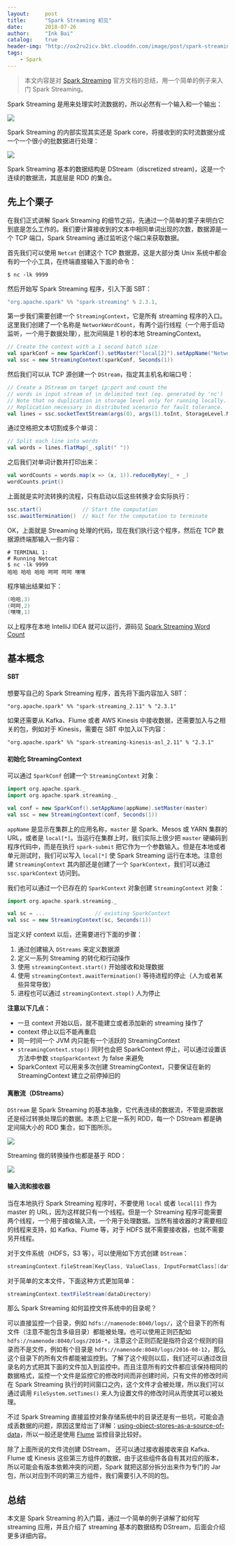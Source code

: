 ```yaml
---
layout:     post
title:      "Spark Streaming 初见"
date:       2018-07-26
author:     "Ink Bai"
catalog:    true
header-img: "http://ox2ru2icv.bkt.clouddn.com/image/post/spark-streaming.jpg"
tags:
    - Spark
---
```


> 本文内容是对 [Spark Streaming](https://spark.apache.org/docs/latest/streaming-programming-guide.html) 官方文档的总结，用一个简单的例子来入门 Spark Streaming。

Spark Streaming 是用来处理实时流数据的，所以必然有一个输入和一个输出：

![](https://spark.apache.org/docs/latest/img/streaming-arch.png)

Spark Streaming 的内部实现其实还是 Spark core，将接收到的实时流数据分成一个一个很小的批数据进行处理：

![](https://spark.apache.org/docs/latest/img/streaming-flow.png)

Spark Streaming 基本的数据结构是 DStream（discretized stream)，这是一个连续的数据流，其底层是 RDD 的集合。

## 先上个栗子
在我们正式讲解 Spark Streaming 的细节之前，先通过一个简单的栗子来明白它到底是怎么工作的。我们要计算接收到的文本中相同单词出现的次数，数据源是一个 TCP 端口，Spark Streaming 通过监听这个端口来获取数据。

首先我们可以使用 `Netcat` 创建这个 TCP 数据源，这是大部分类 Unix 系统中都会有的一个小工具，在终端直接输入下面的命令：

```
$ nc -lk 9999
```

然后开始写 Spark Streaming 程序，引入下面 SBT：

```scala
"org.apache.spark" %% "spark-streaming" % 2.3.1,
```

第一步我们需要创建一个 `StreamingContext`，它是所有 streaming 程序的入口。这里我们创建了一个名称是 `NetworkWordCount`，有两个运行线程（一个用于启动监听，一个用于数据处理），批次间隔是 1 秒的本地 StreamingContext。

```scala
// Create the context with a 1 second batch size
val sparkConf = new SparkConf().setMaster("local[2]").setAppName("NetworkWordCount")
val ssc = new StreamingContext(sparkConf, Seconds(1))
```

然后我们可以从 TCP 源创建一个 `DStream`，指定其主机名和端口号：

```scala
// Create a DStream on target ip:port and count the
// words in input stream of \n delimited text (eg. generated by 'nc')
// Note that no duplication in storage level only for running locally.
// Replication necessary in distributed scenario for fault tolerance.
val lines = ssc.socketTextStream(args(0), args(1).toInt, StorageLevel.MEMORY_AND_DISK_SER)
```

通过空格把文本切割成多个单词：

```scala
// Split each line into words
val words = lines.flatMap(_.split(" "))
```

之后我们对单词计数并打印出来：

```scala
val wordCounts = words.map(x => (x, 1)).reduceByKey(_ + _)
wordCounts.print()
```

上面就是实时流转换的流程，只有启动以后这些转换才会实际执行：

```scala
ssc.start()             // Start the computation
ssc.awaitTermination()  // Wait for the computation to terminate
```

OK，上面就是 Streaming 处理的代码，现在我们执行这个程序，然后在 TCP 数据源终端那输入一些内容：

```
# TERMINAL 1:
# Running Netcat
$ nc -lk 9999
哈哈 哈哈 哈哈 呵呵 呵呵 嘿嘿
```

程序输出结果如下：

```scala
(哈哈,3)
(呵呵,2)
(嘿嘿,1)
```

以上程序在本地 IntelliJ IDEA 就可以运行，源码见 [Spark Streaming Word Count](https://github.com/Trigl/spark-learning/blob/master/src/main/scala/ink/baixin/spark/examples/streaming/NetworkWordCount.scala)

## 基本概念
#### SBT
想要写自己的 Spark Streaming 程序，首先将下面内容加入 SBT：

```
"org.apache.spark" %% "spark-streaming_2.11" % "2.3.1"
```

如果还需要从 Kafka、Flume 或者 AWS Kinesis 中接收数据，还需要加入与之相关的包，例如对于 Kinesis，需要在 SBT 中加入以下内容：

```
"org.apache.spark" %% "spark-streaming-kinesis-asl_2.11" % "2.3.1"
```

#### 初始化 StreamingContext
可以通过 `SparkConf` 创建一个 `StreamingContext` 对象：

```scala
import org.apache.spark._
import org.apache.spark.streaming._

val conf = new SparkConf().setAppName(appName).setMaster(master)
val ssc = new StreamingContext(conf, Seconds(1))
```

`appName` 是显示在集群上的应用名称，`master` 是 Spark、Mesos 或 YARN 集群的 URL，或者是 `local[*]`。当运行在集群上时，我们实际上很少把 `master` 硬编码到程序代码中，而是在执行 `spark-submit` 把它作为一个参数输入。但是在本地或者单元测试时，我们可以写入 `local[*]` 使 Spark Streaming 运行在本地。注意创建 `StreamingContext` 其内部还是创建了一个 `SparkContext`，我们可以通过 `ssc.sparkContext` 访问到。

我们也可以通过一个已存在的 `SparkContext` 对象创建 `StreamingContext` 对象：

```scala
import org.apache.spark.streaming._

val sc = ...                // existing SparkContext
val ssc = new StreamingContext(sc, Seconds(1))
```

当定义好 context 以后，还需要进行下面的步骤：

1. 通过创建输入 `DStreams` 来定义数据源
2. 定义一系列 Streaming 的转化和行动操作
3. 使用 `streamingContext.start()` 开始接收和处理数据
4. 使用 `streamingContext.awaitTermination()` 等待进程的停止（人为或者某些异常导致）
5. 进程也可以通过 `streamingContext.stop()` 人为停止

**注意以下几点：**

- 一旦 context 开始以后，就不能建立或者添加新的 streaming 操作了
- context 停止以后不能再重启
- 同一时间一个 JVM 内只能有一个活跃的 StreamingContext
- `streamingContext.stop()` 同时也会把 SparkContext 停止，可以通过设置该方法中参数 `stopSparkContext` 为 false 来避免
- SparkContext 可以用来多次创建 StreamingContext，只要保证在新的 StreamingContext 建立之前停掉旧的

#### 离散流（DStreams）
`DStream` 是 Spark Streaming 的基本抽象，它代表连续的数据流，不管是源数据还是经过转换处理后的数据。本质上它是一系列 RDD，每一个 DStream 都是确定间隔大小的 RDD 集合，如下图所示。

![](https://spark.apache.org/docs/latest/img/streaming-dstream.png)

Streaming 做的转换操作也都是基于 RDD：

![](https://spark.apache.org/docs/latest/img/streaming-dstream-ops.png)

#### 输入流和接收器
当在本地执行 Spark Streaming 程序时，不要使用 `local` 或者 `local[1]` 作为 master 的 URL，因为这样就只有一个线程。但是一个 Streaming 程序可能需要两个线程，一个用于接收输入流，一个用于处理数据。当然有接收器的才需要相应的线程来支持，如 Kafka、Flume 等，对于 HDFS 就不需要接收器，也就不需要另开线程。

对于文件系统（HDFS，S3 等），可以使用如下方式创建 `DStream`：

```scala
streamingContext.fileStream[KeyClass, ValueClass, InputFormatClass](dataDirectory)
```

对于简单的文本文件，下面这种方式更加简单：

```scala
streamingContext.textFileStream(dataDirectory)
```

那么 Spark Streaming 如何监控文件系统中的目录呢？

可以直接监控一个目录，例如 `hdfs://namenode:8040/logs/`，这个目录下的所有文件（注意不能包含多级目录）都能被处理。也可以使用正则匹配如 `hdfs://namenode:8040/logs/2016-*`，注意这个正则匹配是指符合这个规则的目录而不是文件，例如有个目录是 `hdfs://namenode:8040/logs/2016-08-12`，那么这个目录下的所有文件都能被监控到。了解了这个规则以后，我们还可以通过改目录名的方式把其下面的文件加入到监控中。而且注意所有的文件都应该保持相同的数据格式，监控一个文件是监控它的修改时间而非创建时间，只有文件的修改时间在 Spark Streaming 执行的时间窗口之内，这个文件才会被处理，所以我们可以通过调用 `FileSystem.setTimes()` 来人为设置文件的修改时间从而使其可以被处理。

不过 Spark Streaming 直接监控对象存储系统中的目录还是有一些坑，可能会造成丢数据的问题，原因这里给出了详解：[using-object-stores-as-a-source-of-data](https://spark.apache.org/docs/latest/streaming-programming-guide.html#using-object-stores-as-a-source-of-data)，所以一般还是使用 [Flume](http://flume.apache.org) 监控目录比较好。

除了上面所说的文件流创建 DStream， 还可以通过接收器接收来自 Kafka、Flume 或 Kinesis 这些第三方组件的数据，由于这些组件各自有其对应的版本，所以可能会有版本依赖冲突的问题，Spark 就把这部分拆分出来作为专门的 Jar 包，所以对应到不同的第三方组件，我们需要引入不同的包。

## 总结
本文是 Spark Streaming 的入门篇，通过一个简单的例子讲解了如何写 streaming 应用，并且介绍了 streaming 基本的数据结构 DStream，后面会介绍更多详细内容。
